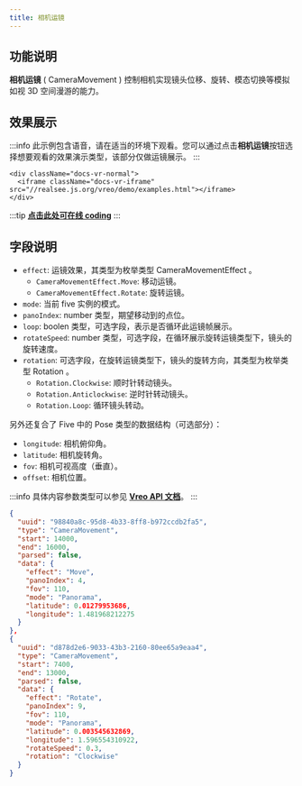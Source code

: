 ```yaml
---
title: 相机运镜
---
```


## 功能说明

**相机运镜** ( CameraMovement ) 控制相机实现镜头位移、旋转、模态切换等模拟如视 3D 空间漫游的能力。

## 效果展示

:::info
此示例包含语音，请在适当的环境下观看。您可以通过点击**相机运镜**按钮选择想要观看的效果演示类型，该部分仅做运镜展示。
:::

```mdx-code-block
<div className="docs-vr-normal">
  <iframe className="docs-vr-iframe" src="//realsee.js.org/vreo/demo/examples.html"></iframe>
</div>
```

:::tip
**[点击此处可在线 coding](https://codesandbox.io/s/vreo-forked-tyn7gd?file=/src/player.tsx)**
:::

## 字段说明

- `effect`: 运镜效果，其类型为枚举类型 CameraMovementEffect 。
  - `CameraMovementEffect.Move`: 移动运镜。
  - `CameraMovementEffect.Rotate`: 旋转运镜。
- `mode`: 当前 five 实例的模式。
- `panoIndex`: number 类型，期望移动到的点位。
- `loop`: boolen 类型，可选字段，表示是否循环此运镜帧展示。
- `rotateSpeed`: number 类型，可选字段，在循环展示旋转运镜类型下，镜头的旋转速度。
- `rotation`: 可选字段，在旋转运镜类型下，镜头的旋转方向，其类型为枚举类型 Rotation 。
  - `Rotation.Clockwise`: 顺时针转动镜头。
  - `Rotation.Anticlockwise`: 逆时针转动镜头。
  - `Rotation.Loop`: 循环镜头转动。

另外还复合了 Five 中的 Pose 类型的数据结构（可选部分）：

- `longitude`: 相机俯仰角。
- `latitude`: 相机旋转角。
- `fov`: 相机可视高度（垂直）。
- `offset`: 相机位置。

:::info
具体内容参数类型可以参见 [**Vreo API 文档**](https://realsee.js.org/vreo/modules/Player.html#CameraMovementData)。
:::

```json title="相机运镜数据样例"
{
  "uuid": "98840a8c-95d8-4b33-8ff8-b972ccdb2fa5",
  "type": "CameraMovement",
  "start": 14000,
  "end": 16000,
  "parsed": false,
  "data": {
    "effect": "Move",
    "panoIndex": 4,
    "fov": 110,
    "mode": "Panorama",
    "latitude": 0.01279953686,
    "longitude": 1.481968212275
  }
},
{
  "uuid": "d878d2e6-9033-43b3-2160-80ee65a9eaa4",
  "type": "CameraMovement",
  "start": 7400,
  "end": 13000,
  "parsed": false,
  "data": {
    "effect": "Rotate",
    "panoIndex": 9,
    "fov": 110,
    "mode": "Panorama",
    "latitude": 0.003545632869,
    "longitude": 1.596554310922,
    "rotateSpeed": 0.3,
    "rotation": "Clockwise"
  }
}
```
